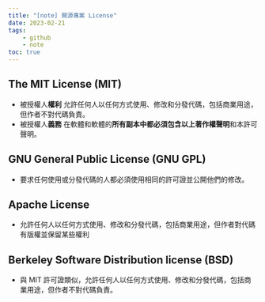 ```yaml
---
title: "[note] 開源專案 License"
date: 2023-02-21
tags: 
    - github
    - note
toc: true
---
```

## The MIT License (MIT)
<!-- more -->
- 被授權人**權利**
允許任何人以任何方式使用、修改和分發代碼，包括商業用途，但作者不對代碼負責。
- 被授權人**義務**
在軟體和軟體的**所有副本中都必須包含以上著作權聲明**和本許可聲明。


## **GNU General Public License (GNU GPL)**
- 要求任何使用或分發代碼的人都必須使用相同的許可證並公開他們的修改。


## **Apache License**
- 允許任何人以任何方式使用、修改和分發代碼，包括商業用途，但作者對代碼有版權並保留某些權利


## **Berkeley Software Distribution license (BSD)**
- 與 MIT 許可證類似，允許任何人以任何方式使用、修改和分發代碼，包括商業用途，但作者不對代碼負責。
